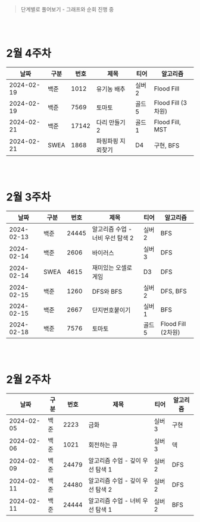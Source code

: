 > 단계별로 풀어보기 - 그래프와 순회 진행 중

<br>
<br>

# 2월 4주차
|날짜|구분|번호|제목|티어|알고리즘|
|---|---|---|---|---|---|
|2024-02-19|백준|1012|유기농 배추|실버2|Flood Fill|
|2024-02-19|백준|7569|토마토|골드5|Flood Fill (3차원)|
|2024-02-21|백준|17142|다리 만들기 2|골드1|Flood Fill, MST|
|2024-02-21|SWEA|1868|파핑파핑 지뢰찾기|D4|구현, BFS|

<br>
<br>

# 2월 3주차
|날짜|구분|번호|제목|티어|알고리즘|
|---|---|---|---|---|---|
|2024-02-13|백준|24445|알고리즘 수업 - 너비 우선 탐색 2|실버2|BFS|
|2024-02-14|백준|2606|바이러스|실버3|DFS|
|2024-02-14|SWEA|4615|재미있는 오셀로 게임|D3|DFS|
|2024-02-15|백준|1260|DFS와 BFS|실버2|DFS, BFS|
|2024-02-15|백준|2667|단지번호붙이기|실버1|BFS|
|2024-02-18|백준|7576|토마토|골드5|Flood Fill (2차원)|

<br>
<br>

# 2월 2주차
|날짜|구분|번호|제목|티어|알고리즘|
|---|---|---|---|---|---|
|2024-02-05|백준|2223|금화|실버3|구현|
|2024-02-06|백준|1021|회전하는 큐|실버3|덱|
|2024-02-09|백준|24479|알고리즘 수업 - 깊이 우선 탐색 1|실버2|DFS|
|2024-02-11|백준|24480|알고리즘 수업 - 깊이 우선 탐색 2|실버2|DFS|
|2024-02-11|백준|24444|알고리즘 수업 - 너비 우선 탐색 1|실버2|BFS|




